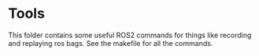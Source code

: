# Tools

This folder contains some useful ROS2 commands for things like recording and replaying ros bags. See the makefile for all the commands.
